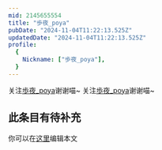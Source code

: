 ```yaml
---
mid: 2145655554
title: "歩夜_poya"
pubDate: "2024-11-04T11:22:13.525Z"
updatedDate: "2024-11-04T11:22:13.525Z"
profile:
  {
    Nickname: ["歩夜_poya"],
  }
---
```


关注[歩夜_poya](https://space.bilibili.com/2145655554)谢谢喵~ 关注[歩夜_poya](https://space.bilibili.com/2145655554)谢谢喵~

## 此条目有待补充
你可以在[这里](https://github.com/Yuhanawa/VTuber.ICU-Content/edit/master/v/歩夜_poya/index.md)编辑本文
